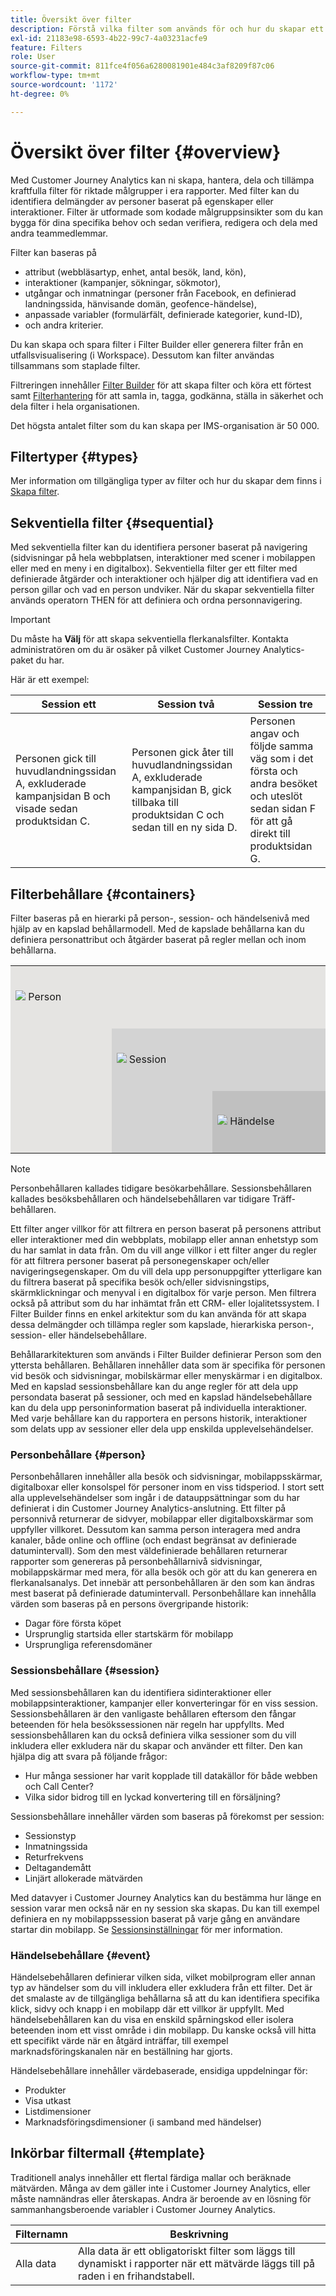 ```yaml
---
title: Översikt över filter
description: Förstå vilka filter som används för och hur du skapar ett enkelt filter.
exl-id: 21183e98-6593-4b22-99c7-4a03231acfe9
feature: Filters
role: User
source-git-commit: 811fce4f056a6280081901e484c3af8209f87c06
workflow-type: tm+mt
source-wordcount: '1172'
ht-degree: 0%

---
```



# Översikt över filter {#overview}

Med Customer Journey Analytics kan ni skapa, hantera, dela och tillämpa kraftfulla filter för riktade målgrupper i era rapporter. Med filter kan du identifiera delmängder av personer baserat på egenskaper eller interaktioner. Filter är utformade som kodade målgruppsinsikter som du kan bygga för dina specifika behov och sedan verifiera, redigera och dela med andra teammedlemmar.

Filter kan baseras på

- attribut (webbläsartyp, enhet, antal besök, land, kön),
- interaktioner (kampanjer, sökningar, sökmotor),
- utgångar och inmatningar (personer från Facebook, en definierad landningssida, hänvisande domän, geofence-händelse),
- anpassade variabler (formulärfält, definierade kategorier, kund-ID),
- och andra kriterier.

Du kan skapa och spara filter i Filter Builder eller generera filter från en utfallsvisualisering (i Workspace). Dessutom kan filter användas tillsammans som staplade filter.

Filtreringen innehåller [Filter Builder](/help/components/filters/filter-builder.md) för att skapa filter och köra ett förtest samt [Filterhantering](/help/components/filters/manage-filters.md) för att samla in, tagga, godkänna, ställa in säkerhet och dela filter i hela organisationen.

Det högsta antalet filter som du kan skapa per IMS-organisation är 50 000.

## Filtertyper {#types}

Mer information om tillgängliga typer av filter och hur du skapar dem finns i [Skapa filter](/help/components/filters/create-filters.md).

## Sekventiella filter {#sequential}

Med sekventiella filter kan du identifiera personer baserat på navigering (sidvisningar på hela webbplatsen, interaktioner med scener i mobilappen eller med en meny i en digitalbox). Sekventiella filter ger ett filter med definierade åtgärder och interaktioner och hjälper dig att identifiera vad en person gillar och vad en person undviker. När du skapar sekventiella filter används operatorn THEN för att definiera och ordna personnavigering.

>[!IMPORTANT]
>
>Du måste ha **Välj** för att skapa sekventiella flerkanalsfilter. Kontakta administratören om du är osäker på vilket Customer Journey Analytics-paket du har.

Här är ett exempel:

| Session ett | Session två | Session tre |
| --- | --- | --- |
| Personen gick till huvudlandningssidan A, exkluderade kampanjsidan B och visade sedan produktsidan C. | Personen gick åter till huvudlandningssidan A, exkluderade kampanjsidan B, gick tillbaka till produktsidan C och sedan till en ny sida D. | Personen angav och följde samma väg som i det första och andra besöket och uteslöt sedan sidan F för att gå direkt till produktsidan G. |

## Filterbehållare {#containers}

Filter baseras på en hierarki på person-, session- och händelsenivå med hjälp av en kapslad behållarmodell. Med de kapslade behållarna kan du definiera personattribut och åtgärder baserat på regler mellan och inom behållarna.


<table style="table-layout: fixed; border: none;">

<tr>
<td style="background-color: #E5E4E2;" colspan="3" width="200" height="100"><img src="https://spectrum.adobe.com/static/icons/workflow_18/Smock_User_18_N.svg"/> Person</td>
</tr>

<tr>
<td style="background-color: #E5E4E2;" width="200"></td>
<td style="background-color: #D3D3D3;" colspan="2" width="200" height="100"><img src="https://spectrum.adobe.com/static/icons/workflow_18/Smock_Visit_18_N.svg"/> Session</td>
</tr>

<tr>
<td style="background-color: #E5E4E2;" width="200" height="100"></td>
<td style="background-color: #D3D3D3;" width="200" height="100"></td>
<td style="background-color: #C0C0C0;" width="200" height="100" colspan="1"><img src="https://spectrum.adobe.com/static/icons/workflow_18/Smock_Events_18_N.svg"/> Händelse</td>
</tr>
</table>

>[!NOTE]
>Personbehållaren kallades tidigare besökarbehållare. Sessionsbehållaren kallades besöksbehållaren och händelsebehållaren var tidigare Träff-behållaren.

Ett filter anger villkor för att filtrera en person baserat på personens attribut eller interaktioner med din webbplats, mobilapp eller annan enhetstyp som du har samlat in data från. Om du vill ange villkor i ett filter anger du regler för att filtrera personer baserat på personegenskaper och/eller navigeringsegenskaper. Om du vill dela upp personuppgifter ytterligare kan du filtrera baserat på specifika besök och/eller sidvisningstips, skärmklickningar och menyval i en digitalbox för varje person. Men filtrera också på attribut som du har inhämtat från ett CRM- eller lojalitetssystem. I Filter Builder finns en enkel arkitektur som du kan använda för att skapa dessa delmängder och tillämpa regler som kapslade, hierarkiska person-, session- eller händelsebehållare.

Behållararkitekturen som används i Filter Builder definierar Person som den yttersta behållaren. Behållaren innehåller data som är specifika för personen vid besök och sidvisningar, mobilskärmar eller menyskärmar i en digitalbox. Med en kapslad sessionsbehållare kan du ange regler för att dela upp persondata baserat på sessioner, och med en kapslad händelsebehållare kan du dela upp personinformation baserat på individuella interaktioner. Med varje behållare kan du rapportera en persons historik, interaktioner som delats upp av sessioner eller dela upp enskilda upplevelsehändelser.

### Personbehållare {#person}

Personbehållaren innehåller alla besök och sidvisningar, mobilappsskärmar, digitalboxar eller konsolspel för personer inom en viss tidsperiod. I stort sett alla upplevelsehändelser som ingår i de datauppsättningar som du har definierat i din Customer Journey Analytics-anslutning. Ett filter på personnivå returnerar de sidvyer, mobilappar eller digitalboxskärmar som uppfyller villkoret. Dessutom kan samma person interagera med andra kanaler, både online och offline (och endast begränsat av definierade datumintervall). Som den mest väldefinierade behållaren returnerar rapporter som genereras på personbehållarnivå sidvisningar, mobilappskärmar med mera, för alla besök och gör att du kan generera en flerkanalsanalys. Det innebär att personbehållaren är den som kan ändras mest baserat på definierade datumintervall.
Personbehållare kan innehålla värden som baseras på en persons övergripande historik:

- Dagar före första köpet
- Ursprunglig startsida eller startskärm för mobilapp
- Ursprungliga referensdomäner

### Sessionsbehållare {#session}

Med sessionsbehållaren kan du identifiera sidinteraktioner eller mobilappsinteraktioner, kampanjer eller konverteringar för en viss session. Sessionsbehållaren är den vanligaste behållaren eftersom den fångar beteenden för hela besökssessionen när regeln har uppfyllts. Med sessionsbehållaren kan du också definiera vilka sessioner som du vill inkludera eller exkludera när du skapar och använder ett filter. Den kan hjälpa dig att svara på följande frågor:

- Hur många sessioner har varit kopplade till datakällor för både webben och Call Center?
- Vilka sidor bidrog till en lyckad konvertering till en försäljning?

Sessionsbehållare innehåller värden som baseras på förekomst per session:

- Sessionstyp
- Inmatningssida
- Returfrekvens
- Deltagandemått
- Linjärt allokerade mätvärden

Med datavyer i Customer Journey Analytics kan du bestämma hur länge en session varar men också när en ny session ska skapas. Du kan till exempel definiera en ny mobilappssession baserat på varje gång en användare startar din mobilapp. Se [Sessionsinställningar](/help/data-views/session-settings.md) för mer information.

### Händelsebehållare {#event}

Händelsebehållaren definierar vilken sida, vilket mobilprogram eller annan typ av händelser som du vill inkludera eller exkludera från ett filter. Det är det smalaste av de tillgängliga behållarna så att du kan identifiera specifika klick, sidvy och knapp i en mobilapp där ett villkor är uppfyllt. Med händelsebehållaren kan du visa en enskild spårningskod eller isolera beteenden inom ett visst område i din mobilapp. Du kanske också vill hitta ett specifikt värde när en åtgärd inträffar, till exempel marknadsföringskanalen när en beställning har gjorts.

Händelsebehållare innehåller värdebaserade, ensidiga uppdelningar för:

- Produkter
- Visa utkast
- Listdimensioner
- Marknadsföringsdimensioner (i samband med händelser)

## Inkörbar filtermall {#template}

Traditionell analys innehåller ett flertal färdiga mallar och beräknade mätvärden. Många av dem gäller inte i Customer Journey Analytics, eller måste namnändras eller återskapas. Andra är beroende av en lösning för sammanhangsberoende variabler i Customer Journey Analytics.

| Filternamn | Beskrivning |
| --- | --- |
| Alla data | Alla data är ett obligatoriskt filter som läggs till dynamiskt i rapporter när ett mätvärde läggs till på raden i en frihandstabell. |
